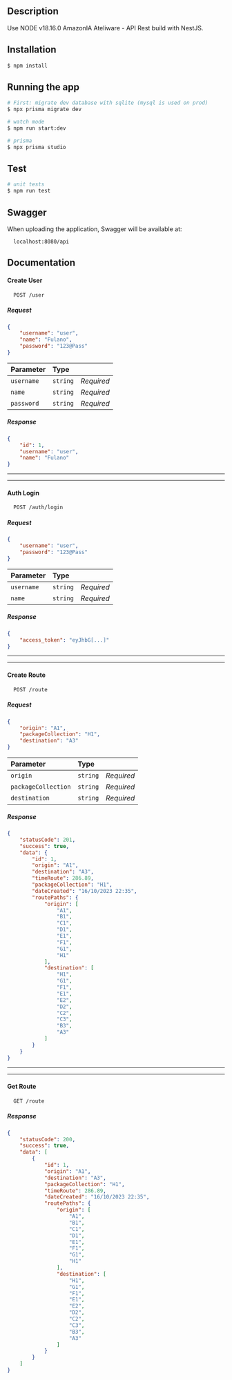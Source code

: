 ## Description

Use NODE v18.16.0
AmazonIA Ateliware - API Rest build with NestJS.

## Installation

```bash
$ npm install
```

## Running the app

```bash
# First: migrate dev database with sqlite (mysql is used on prod)
$ npx prisma migrate dev

# watch mode
$ npm run start:dev

# prisma
$ npx prisma studio
```

## Test

```bash
# unit tests
$ npm run test

```

## Swagger

When uploading the application, Swagger will be available at:

```
  localhost:8080/api
```

## Documentation

#### Create User

```
  POST /user
```

##### Request

```json
{
	"username": "user",
	"name": "Fulano",
	"password": "123@Pass"
}
```

| Parameter    | Type      |                                 |
|:-------------|:----------|:-----------------------------------------|
| `username` | `string`  | *Required* |
| `name`      | `string`  | *Required* |
| `password`   | `string` | *Required* |

##### Response

```json
{
	"id": 1,
	"username": "user",
	"name": "Fulano"
}
```

---
---

#### Auth Login

```
  POST /auth/login
```

##### Request

```json
{
	"username": "user",
	"password": "123@Pass"
}
```

| Parameter    | Type      |                                 |
|:-------------|:----------|:-----------------------------------------|
| `username` | `string`  | *Required* |
| `name`      | `string`  | *Required* |

##### Response

```json
{
	"access_token": "eyJhbG[...]"
}
```

---
---

#### Create Route

```
  POST /route
```

##### Request

```json
{
	"origin": "A1",
	"packageCollection": "H1",
	"destination": "A3"
}
```

| Parameter    | Type      |                                 |
|:-------------|:----------|:-----------------------------------------|
| `origin` | `string`  | *Required* |
| `packageCollection`      | `string`  | *Required* |
| `destination`      | `string`  | *Required* |

##### Response

```json
{
	"statusCode": 201,
	"success": true,
	"data": {
		"id": 1,
		"origin": "A1",
		"destination": "A3",
		"timeRoute": 286.89,
		"packageCollection": "H1",
		"dateCreated": "16/10/2023 22:35",
		"routePaths": {
			"origin": [
				"A1",
				"B1",
				"C1",
				"D1",
				"E1",
				"F1",
				"G1",
				"H1"
			],
			"destination": [
				"H1",
				"G1",
				"F1",
				"E1",
				"E2",
				"D2",
				"C2",
				"C3",
				"B3",
				"A3"
			]
		}
	}
}
```
---
---

#### Get Route

```
  GET /route
```

##### Response

```json
{
	"statusCode": 200,
	"success": true,
	"data": [
		{
			"id": 1,
			"origin": "A1",
			"destination": "A3",
			"packageCollection": "H1",
			"timeRoute": 286.89,
			"dateCreated": "16/10/2023 22:35",
			"routePaths": {
				"origin": [
					"A1",
					"B1",
					"C1",
					"D1",
					"E1",
					"F1",
					"G1",
					"H1"
				],
				"destination": [
					"H1",
					"G1",
					"F1",
					"E1",
					"E2",
					"D2",
					"C2",
					"C3",
					"B3",
					"A3"
				]
			}
		}
	]
}
```
